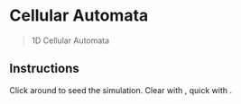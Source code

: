 # Cellular Automata

> 1D Cellular Automata

## Instructions

Click around to seed the simulation. Clear with <space>, quick with <esc>.